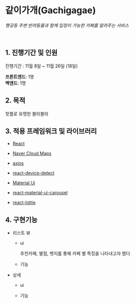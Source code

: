 # 같이가개(Gachigagae)

<i>행궁동 주변 반려동물과 함께 입장이 가능한 카페를 알려주는 서비스</i>

<br>

## 1. 진행기간 및 인원

진행기간 : 11월 8일 ~ 11월 26일 (18일)

**프론트엔드**: 1명  
**백엔드**: 1명

## 2. 목적

핫플로 유명한 블라블라

## 3. 적용 프레임워크 및 라이브러리

- [React]()

- [Naver Cloud Maps](https://www.ncloud.com/product/applicationService/maps)

- [axios]()

- [react-device-detect]()

- [Material Ui]()

- [react-material-ui-carousel]()

- [react-lottie]()

## 4. 구현기능

- 리스트 뷰

  - ui

    추천카페, 별점, 뱃지를 통해 카페 별 특징을 나타내고자 했다

  - 기능

- 상세

  - ui

  - 기능
